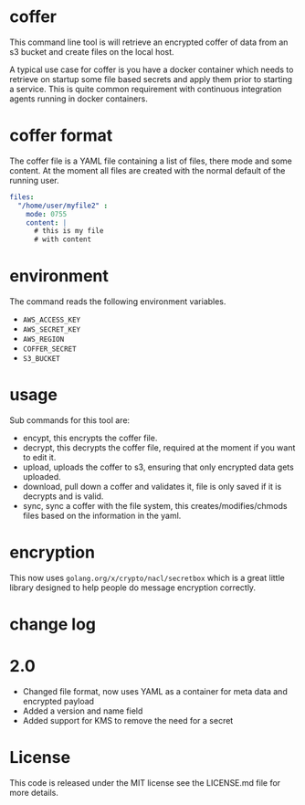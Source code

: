 # coffer

This command line tool is will retrieve an encrypted coffer of data from an s3 bucket and create files on the local host.

A typical use case for coffer is you have a docker container which needs to retrieve on startup some file based secrets and apply them prior to starting a service. This is quite common requirement with continuous integration agents running in docker containers.

# coffer format

The coffer file is a YAML file containing a list of files, there mode and some content. At the moment all files are created with the normal default of the running user.

```yaml
files:
  "/home/user/myfile2" :
    mode: 0755
    content: |
      # this is my file
      # with content
```

# environment

The command reads the following environment variables.

* `AWS_ACCESS_KEY`
* `AWS_SECRET_KEY`
* `AWS_REGION`
* `COFFER_SECRET`
* `S3_BUCKET`

# usage

Sub commands for this tool are:

* encypt, this encrypts the coffer file.
* decrypt, this decrypts the coffer file, required at the moment if you want to edit it.
* upload, uploads the coffer to s3, ensuring that only encrypted data gets uploaded.
* download, pull down a coffer and validates it, file is only saved if it is decrypts and is valid.
* sync, sync a coffer with the file system, this creates/modifies/chmods files based on the information in the yaml.

# encryption

This now uses `golang.org/x/crypto/nacl/secretbox` which is a great little library designed to help people do message encryption correctly.

# change log

# 2.0

* Changed file format, now uses YAML as a container for meta data and encrypted payload
* Added a version and name field
* Added support for KMS to remove the need for a secret

# License

This code is released under the MIT license see the LICENSE.md file for more details.
